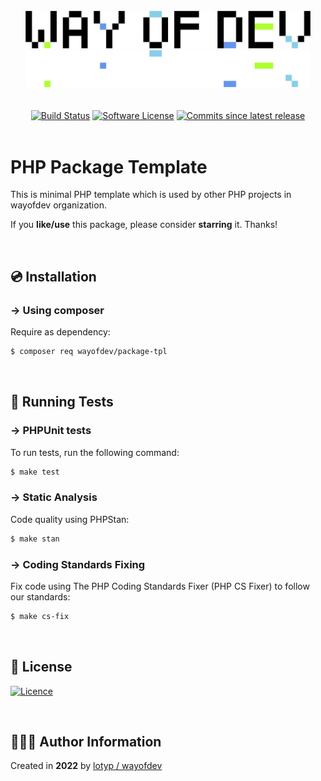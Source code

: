 <br>

<div align="center">
<img width="456" src="https://raw.githubusercontent.com/wayofdev/ansible-role-tpl/master/assets/logo.gh-light-mode-only.png#gh-light-mode-only">
<img width="456" src="https://raw.githubusercontent.com/wayofdev/ansible-role-tpl/master/assets/logo.gh-dark-mode-only.png#gh-dark-mode-only">
</div>



<br>

<br>

<div align="center">
<a href="https://actions-badge.atrox.dev/wayofdev/php-package-tpl/goto"><img alt="Build Status" src="https://img.shields.io/endpoint.svg?url=https%3A%2F%2Factions-badge.atrox.dev%2Flotyp%2Fdotfiles%2Fbadge&style=flat-square"/></a>
<a href="LICENSE"><img src="https://img.shields.io/github/license/wayofdev/php-package-tpl.svg?style=flat-square&color=blue" alt="Software License"/></a>
<a href="#"><img alt="Commits since latest release" src="https://img.shields.io/github/commits-since/wayofdev/php-package-tpl/latest?style=flat-square"></a>
</div>

<br>

# PHP Package Template

This is minimal PHP template which is used by other PHP projects in wayofdev organization.

If you **like/use** this package, please consider **starring** it. Thanks!

<br>

## 💿 Installation

### → Using composer

Require as dependency:

```bash
$ composer req wayofdev/package-tpl
```

<br>

## 🧪 Running Tests

### → PHPUnit tests

To run tests, run the following command:

```bash
$ make test
```

### → Static Analysis

Code quality using PHPStan:

```bash
$ make stan
```

### → Coding Standards Fixing

Fix code using The PHP Coding Standards Fixer (PHP CS Fixer) to follow our standards:

```bash
$ make cs-fix
```

<br>

## 🤝 License

[![Licence](https://img.shields.io/github/license/wayofdev/php-package-tpl?style=for-the-badge&color=blue)](./LICENSE)

<br>

## 🙆🏼‍♂️ Author Information

Created in **2022** by [lotyp / wayofdev](https://github.com/wayofdev)

<br>

